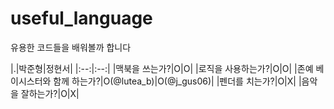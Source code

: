 # useful_language
유용한 코드들을 배워볼까 합니다


|.|박준형|정현서|
|:--:|:--:|
|맥북을 쓰는가?|O|O|
|로직을 사용하는가?|O|O|
|존예 베이시스터와 함께 하는가?|O(@lutea_b)|O(@j_gus06)|
|펜더를 치는가?|O|X|
|음악을 잘하는가?|O|X|
